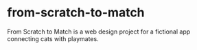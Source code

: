 # from-scratch-to-match
From Scratch to Match is a web design project for a fictional app connecting cats with playmates.
